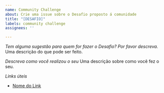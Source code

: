 ```yaml
---
name: Community Challenge
about: Crie uma issue sobre o Desafio proposto á comunidade
title: "[DESAFIO]"
labels: community challenge
assignees: ''

---
```


*Tem alguma sugestão para quem for fazer o Desafio? Por favor descreva.*
 Uma descrição do que pode ser feito.

*Descreva como você realizou o seu*
 Uma descrição sobre como você fez o seu.

*Links úteis*
- [Nome do Link](URL)
